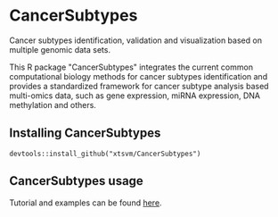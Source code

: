 # CancerSubtypes
Cancer subtypes identification, validation and visualization based on multiple genomic data sets.

This R package "CancerSubtypes" integrates the current common computational biology methods for cancer subtypes identification and provides a standardized framework for cancer subtype analysis based multi-omics data, such as gene expression, miRNA expression, DNA methylation and others.


## Installing CancerSubtypes

```{r,eval=FALSE,warning=FALSE,message=FALSE}
devtools::install_github("xtsvm/CancerSubtypes")
```

## CancerSubtypes usage
Tutorial and examples can be found  [here](https://bioconductor.org/packages/devel/bioc/vignettes/CancerSubtypes/inst/doc/CancerSubtypes-vignette.html).

<!--(http://htmlpreview.github.io/?https://github.com/xtsvm/Documents/blob/master/CancerSubtypes-vignette.html)-->
<!--(https://github.com/xtsvm/CancerSubtypes/blob/master/vignettes/CancerSubtypes-vignette.Rmd)-->
